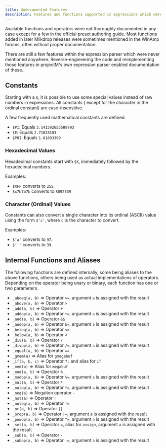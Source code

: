 ```yaml
---
title: Undocumented Features
description: Features and functions supported in expressions which weren't publicly documented.
---
```


Available functions and operators were not thoroughly documented in any case except for a few in the official preset
authoring guide. Most functions added in later Milkdrop releases were sometimes mentioned in the WinAmp forums, often
without proper documentation.

There are still a few features within the expression parser which were never mentioned anywhere. Reverse-engineering the
code and reimplementing those features in projectM's own expression parser enabled documentation of these.

## Constants

Starting with a `$`, it is possible to use some special values instead of raw numbers in expressions. All constants (
except for the character in the ordinal constant) are case-insensitive.

A few frequently used mathematical constants are defined:

- `$PI`: Equals `3.141592653589793`
- `$E`: Equals `2.71828183`
- `$PHI`: Equals `1.61803399`

### Hexadecimal Values

Hexadecimal constants start with `$X`, immediately followed by the hexadecimal numbers.

Examples:

- `$XFF` converts to `255`.
- `$x7b7b7b` converts to `8092539`

### Character (Ordinal) Values

Constants can also convert a single character into its ordinal (ASCII) value using the form `$'c'`, where `c` is the
character to convert.

Examples:

- `$'a'` converts to `97`.
- `$'''` converts to `39`.

## Internal Functions and Aliases

The following functions are defined internally, some being aliases to the above functions, others being used as actual
implementations of operators. Depending on the operator being unary or binary, each function has one or two parameters.

- `_aboeq(a, b)` => Operator `>=`, argument `a` is assigned with the result
- `_above(a, b)` => Operator `>`
- `_add(a, b)` => Operator `+`
- `_addop(a, b)` => Operator `+=`, argument `a` is assigned with the result
- `_and(a, b)` => Operator `&&`
- `_andop(a, b)` => Operator `&=`, argument `a` is assigned with the result
- `_beleq(a, b)` => Operator `<=`
- `_below(a, b)` => Operator `<`
- `_div(a, b)` => Operator `/`
- `_divop(a, b)` => Operator `/=`, argument `a` is assigned with the result
- `_equal(a, b)` => Operator `==`
- `_gmem(a)` => Alias for `gmegabuf`
- `_if(a, b, c)` => Operator `?:` and alias for `if`
- `_mem(a)` => Alias for `megabuf`
- `_mod(a, b)` => Operator `%`
- `_modop(a, b)` => Operator `%=`, argument `a` is assigned with the result
- `_mul(a, b)` => Operator `*`
- `_mulop(a, b)` => Operator `*=`, argument `a` is assigned with the result
- `_neg(a)` => Negation operator `-`
- `_not(a)` => Operator `!`
- `_noteq(a, b)` => Operator `!=`
- `_or(a, b)` => Operator `||`
- `_orop(a, b)` => Operator `|=`, argument `a` is assigned with the result
- `_powop(a, b)` => Operator `^=`, argument `a` is assigned with the result
- `_set(a, b)` => Operator `=`, alias for `assign`, argument `a` is assigned with the result
- `_sub(a, b)` => Operator `-`
- `_subop(a, b)` => Operator `-=`, argument `a` is assigned with the result
